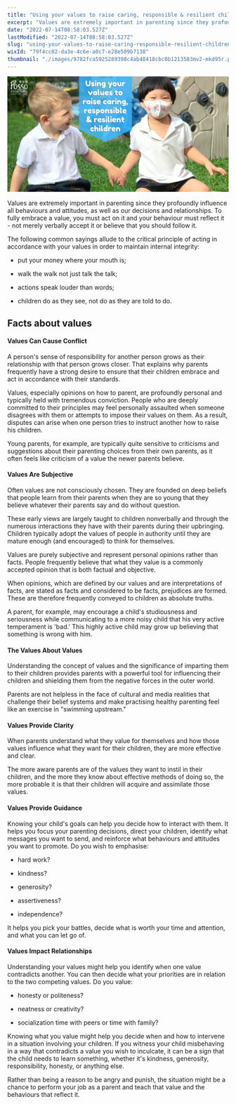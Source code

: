 ```yaml
---
title: "Using your values to raise caring, responsible & resilient children"
excerpt: "Values are extremely important in parenting since they profoundly influence all behaviours and attitudes, as well as our decisions and..."
date: "2022-07-14T08:58:03.527Z"
lastModified: "2022-07-14T08:58:03.527Z"
slug: "using-your-values-to-raise-caring-responsible-resilient-children"
wixId: "79f4cc02-da3e-4c6e-a0c7-e28e509b7138"
thumbnail: "./images/9782fca5925289398c4ab48418cbc0b1213583mv2-mkd95r.png"
---
```


![](./images/9782fca5925289398c4ab48418cbc0b1213583mv2-mkd95r.png)

Values are extremely important in parenting since they profoundly influence all behaviours and attitudes, as well as our decisions and relationships. To fully embrace a value, you must act on it and your behaviour must reflect it - not merely verbally accept it or believe that you should follow it.

The following common sayings allude to the critical principle of acting in accordance with your values in order to maintain internal integrity:

*   put your money where your mouth is;
    
*   walk the walk not just talk the talk;
    
*   actions speak louder than words;
    
*   children do as they see, not do as they are told to do.
    

## Facts about values

#### Values Can Cause Conflict

A person's sense of responsibility for another person grows as their relationship with that person grows closer. That explains why parents frequently have a strong desire to ensure that their children embrace and act in accordance with their standards.

Values, especially opinions on how to parent, are profoundly personal and typically held with tremendous conviction. People who are deeply committed to their principles may feel personally assaulted when someone disagrees with them or attempts to impose their values on them. As a result, disputes can arise when one person tries to instruct another how to raise his children.

Young parents, for example, are typically quite sensitive to criticisms and suggestions about their parenting choices from their own parents, as it often feels like criticism of a value the newer parents believe.

#### Values Are Subjective

Often values are not consciously chosen. They are founded on deep beliefs that people learn from their parents when they are so young that they believe whatever their parents say and do without question.

These early views are largely taught to children nonverbally and through the numerous interactions they have with their parents during their upbringing. Children typically adopt the values of people in authority until they are mature enough (and encouraged) to think for themselves.

Values are purely subjective and represent personal opinions rather than facts. People frequently believe that what they value is a commonly accepted opinion that is both factual and objective.

When opinions, which are defined by our values and are interpretations of facts, are stated as facts and considered to be facts, prejudices are formed. These are therefore frequently conveyed to children as absolute truths.

A parent, for example, may encourage a child's studiousness and seriousness while communicating to a more noisy child that his very active temperament is 'bad.' This highly active child may grow up believing that something is wrong with him.

#### The Values About Values

Understanding the concept of values and the significance of imparting them to their children provides parents with a powerful tool for influencing their children and shielding them from the negative forces in the outer world.

Parents are not helpless in the face of cultural and media realities that challenge their belief systems and make practising healthy parenting feel like an exercise in "swimming upstream."

#### Values Provide Clarity

When parents understand what they value for themselves and how those values influence what they want for their children, they are more effective and clear.

The more aware parents are of the values they want to instil in their children, and the more they know about effective methods of doing so, the more probable it is that their children will acquire and assimilate those values.

#### Values Provide Guidance

Knowing your child's goals can help you decide how to interact with them. It helps you focus your parenting decisions, direct your children, identify what messages you want to send, and reinforce what behaviours and attitudes you want to promote. Do you wish to emphasise:

*   hard work?
    
*   kindness?
    
*   generosity?
    
*   assertiveness?
    
*   independence?
    

It helps you pick your battles, decide what is worth your time and attention, and what you can let go of.

#### Values Impact Relationships

Understanding your values might help you identify when one value contradicts another. You can then decide what your priorities are in relation to the two competing values. Do you value:

*   honesty or politeness?
    
*   neatness or creativity?
    
*   socialization time with peers or time with family?
    

Knowing what you value might help you decide when and how to intervene in a situation involving your children. If you witness your child misbehaving in a way that contradicts a value you wish to inculcate, it can be a sign that the child needs to learn something, whether it's kindness, generosity, responsibility, honesty, or anything else.

Rather than being a reason to be angry and punish, the situation might be a chance to perform your job as a parent and teach that value and the behaviours that reflect it.